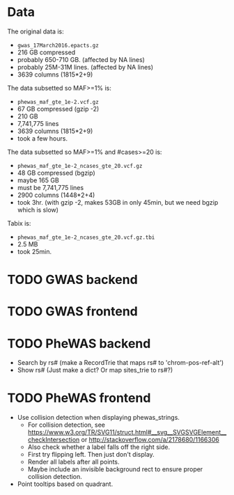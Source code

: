 Data
====
The original data is:
- `gwas_17March2016.epacts.gz`
- 216 GB compressed
- probably 650-710 GB. (affected by NA lines)
- probably 25M-31M lines. (affected by NA lines)
- 3639 columns (1815*2+9)

The data subsetted so MAF>=1% is:
- `phewas_maf_gte_1e-2.vcf.gz`
- 67 GB compressed (gzip -2)
- 210 GB
- 7,741,775 lines
- 3639 columns (1815*2+9)
- took a few hours.

The data subsetted so MAF>=1% and #cases>=20 is:
- `phewas_maf_gte_1e-2_ncases_gte_20.vcf.gz`
- 48 GB compressed (bgzip)
- maybe 165 GB
- must be 7,741,775 lines
- 2900 columns (1448*2+4)
- took 3hr. (with gzip -2, makes 53GB in only 45min, but we need bgzip which is slow)

Tabix is:
- `phewas_maf_gte_1e-2_ncases_gte_20.vcf.gz.tbi`
- 2.5 MB
- took 25min.


TODO GWAS backend
=================


TODO GWAS frontend
==================


TODO PheWAS backend
===================
- Search by rs# (make a RecordTrie that maps rs# to 'chrom-pos-ref-alt')
- Show rs# (Just make a dict? Or map sites_trie to rs#?)


TODO PheWAS frontend
====================
- Use collision detection when displaying phewas_strings.
  - For collision detection, see <https://www.w3.org/TR/SVG11/struct.html#__svg__SVGSVGElement__checkIntersection> or <http://stackoverflow.com/a/2178680/1166306>
  - Also check whether a label falls off the right side.
  - First try flipping left.  Then just don't display.
  - Render all labels after all points.
  - Maybe include an invisible background rect to ensure proper collision detection.
- Point tooltips based on quadrant.
